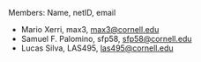 Members: Name, netID, email
- Mario Xerri, max3, max3@cornell.edu
- Samuel F. Palomino, sfp58, sfp58@cornell.edu
- Lucas Silva, LAS495, las495@cornell.edu
